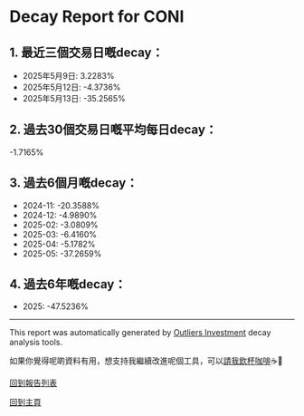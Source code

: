 # Decay Report for CONI

## 1. 最近三個交易日嘅decay：

- 2025年5月9日: 3.2283%
- 2025年5月12日: -4.3736%
- 2025年5月13日: -35.2565%

## 2. 過去30個交易日嘅平均每日decay：
-1.7165%

## 3. 過去6個月嘅decay：

- 2024-11: -20.3588%
- 2024-12: -4.9890%
- 2025-02: -3.0809%
- 2025-03: -6.4160%
- 2025-04: -5.1782%
- 2025-05: -37.2659%

## 4. 過去6年嘅decay：

- 2025: -47.5236%


***

This report was automatically generated by [Outliers Investment](https://outliersecon.github.io/Outliers-Investment/) decay analysis tools.

如果你覺得呢啲資料有用，想支持我繼續改進呢個工具，可以[請我飲杯咖啡](https://buymeacoffee.com/outliersecon)☕🙏

[回到報告列表](https://outliersecon.github.io/Outliers-Investment/reports/reports_public)

[回到主頁](https://outliersecon.github.io/Outliers-Investment/)